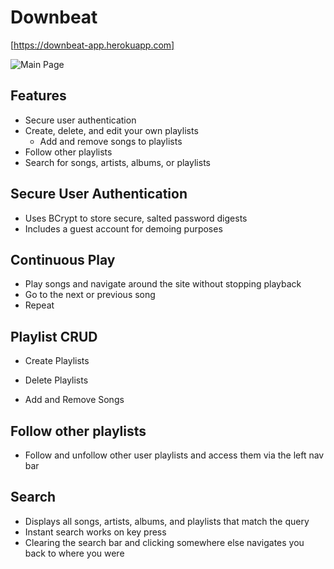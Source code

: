# Downbeat

[https://downbeat-app.herokuapp.com]

![Main Page](http://res.cloudinary.com/masag0/image/upload/v1518202882/Main_Page_zqsnms.png)

## Features

* Secure user authentication
* Create, delete, and edit your own playlists
  * Add and remove songs to playlists
* Follow other playlists
* Search for songs, artists, albums, or playlists

## Secure User Authentication

* Uses BCrypt to store secure, salted password digests
* Includes a guest account for demoing purposes

## Continuous Play

* Play songs and navigate around the site without stopping playback
* Go to the next or previous song
* Repeat

## Playlist CRUD

* Create Playlists

* Delete Playlists

* Add and Remove Songs

## Follow other playlists

* Follow and unfollow other user playlists and access them via the left nav bar


## Search

* Displays all songs, artists, albums, and playlists that match the query
* Instant search works on key press
* Clearing the search bar and clicking somewhere else navigates you back to where you were
